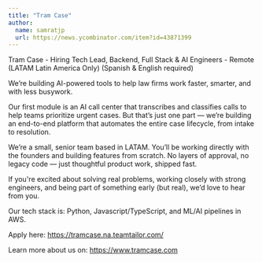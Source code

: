```yaml
---
title: "Tram Case"
author:
  name: samratjp
  url: https://news.ycombinator.com/item?id=43871399
---
```

Tram Case - Hiring Tech Lead, Backend, Full Stack &amp; AI Engineers - Remote (LATAM Latin America Only) (Spanish &amp; English required)

We’re building AI-powered tools to help law firms work faster, smarter, and with less busywork.

Our first module is an AI call center that transcribes and classifies calls to help teams prioritize urgent cases. But that’s just one part — we’re building an end-to-end platform that automates the entire case lifecycle, from intake to resolution.

We’re a small, senior team based in LATAM. You’ll be working directly with the founders and building features from scratch. No layers of approval, no legacy code — just thoughtful product work, shipped fast.

If you&#x27;re excited about solving real problems, working closely with strong engineers, and being part of something early (but real), we’d love to hear from you.

Our tech stack is: Python, Javascript&#x2F;TypeScript, and ML&#x2F;AI pipelines in AWS.

Apply here: <a href="https:&#x2F;&#x2F;tramcase.na.teamtailor.com&#x2F;" rel="nofollow">https:&#x2F;&#x2F;tramcase.na.teamtailor.com&#x2F;</a>

Learn more about us on: <a href="https:&#x2F;&#x2F;www.tramcase.com" rel="nofollow">https:&#x2F;&#x2F;www.tramcase.com</a>
<JobApplication />
